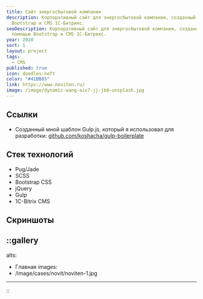 ```yaml
---
title: Сайт энергосбытовой компании
description: Корпоративный сайт для энергосбытовой компании, созданный с помощью
  Bootstrap и CMS 1С-Битрикс.
seoDescription: Корпоративный сайт для энергосбытовой компании, созданный с
  помощью Bootstrap и CMS 1С-Битрикс.
year: 2020
sort: 1
layout: project
tags:
  - CMS
published: true
icon: doodles:neft
color: "#41BB85"
link: https://www.noviten.ru/
image: /image/dynamic-wang-aiv7-jj-jb0-unsplash.jpg
---
```


## Ссылки

- Созданный мной шаблон Gulp.js, который я использовал для разработки: [github.com/koshacha/gulp-boilerplate](https://github.com/koshacha/gulp-boilerplate)

## Стек технологий

- Pug/Jade
- SCSS
- Bootstrap CSS
- jQuery
- Gulp
- 1C-Bitrix CMS

## Скриншоты

::gallery
---
alts:
  - Главная
images:
  - /image/cases/novit/noviten-1.jpg
---
::